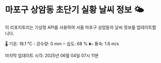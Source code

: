
# 마포구 상암동 초단기 실황 날씨 정보 🌤️

이 리포지토리는 기상청 API를 사용하여 서울 마포구 상암동의 날씨 정보를 업데이트합니다. 

🌡️ 기온: 18.1 ℃
💧 강수량: 0 mm
💦 습도: 68 %
🌬️ 풍속: 1.6 m/s

마지막 업데이트 시각: 2025년 06월 04일 07시 11분    
